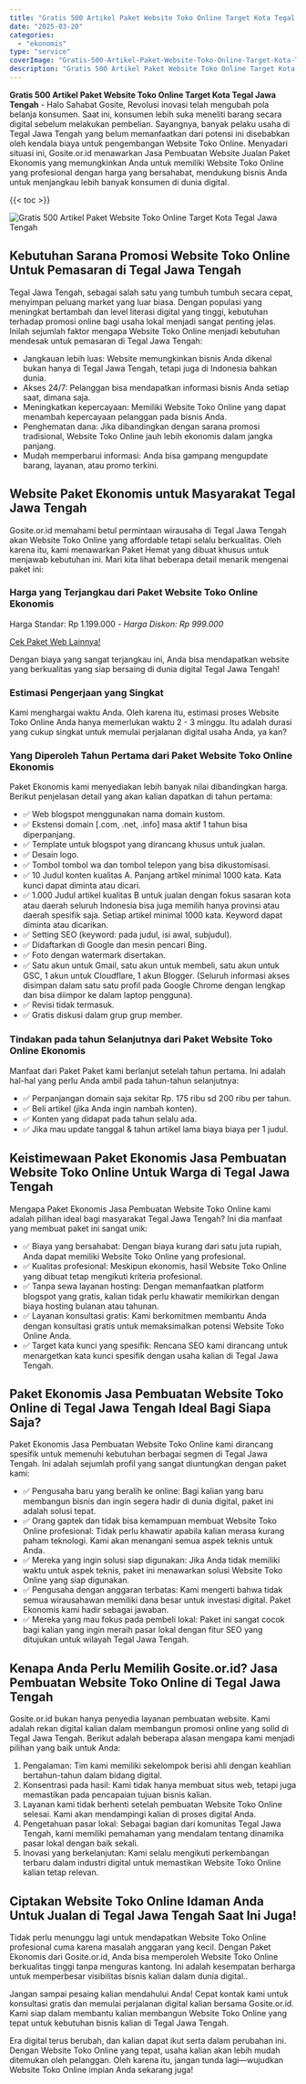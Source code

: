 ```yaml
---
title: "Gratis 500 Artikel Paket Website Toko Online Target Kota Tegal Jawa Tengah"
date: "2025-03-20"
categories: 
  - "ekonomis"
type: "service"
coverImage: "Gratis-500-Artikel-Paket-Website-Toko-Online-Target-Kota-Tegal-Jawa-Tengah.png"
description: "Gratis 500 Artikel Paket Website Toko Online Target Kota Tegal Jawa Tengah. Era digital terus berubah, dan kalian dapat ikut serta dalam perubahan ini. Denga..."
---
```


**Gratis 500 Artikel Paket Website Toko Online Target Kota Tegal Jawa Tengah** - Halo Sahabat Gosite, Revolusi inovasi telah mengubah pola belanja konsumen. Saat ini, konsumen lebih suka meneliti barang secara digital sebelum melakukan pembelian. Sayangnya, banyak pelaku usaha di Tegal Jawa Tengah yang belum memanfaatkan dari potensi ini disebabkan oleh kendala biaya untuk pengembangan Website Toko Online. Menyadari situasi ini, Gosite.or.id menawarkan Jasa Pembuatan Website Jualan Paket Ekonomis yang memungkinkan Anda untuk memiliki Website Toko Online yang profesional dengan harga yang bersahabat, mendukung bisnis Anda untuk menjangkau lebih banyak konsumen di dunia digital.

{{< toc >}}

![Gratis 500 Artikel Paket Website Toko Online Target Kota Tegal Jawa Tengah](/images/ekonomis/Gratis-500-Artikel-Paket-Website-Toko-Online-Target-Kota-Tegal-Jawa-Tengah.png)

## Kebutuhan Sarana Promosi Website Toko Online Untuk Pemasaran di Tegal Jawa Tengah

Tegal Jawa Tengah, sebagai salah satu yang tumbuh tumbuh secara cepat, menyimpan peluang market yang luar biasa. Dengan populasi yang meningkat bertambah dan level literasi digital yang tinggi, kebutuhan terhadap promosi online bagi usaha lokal menjadi sangat penting jelas. Inilah sejumlah faktor mengapa Website Toko Online menjadi kebutuhan mendesak untuk pemasaran di Tegal Jawa Tengah:

- Jangkauan lebih luas: Website memungkinkan bisnis Anda dikenal bukan hanya di Tegal Jawa Tengah, tetapi juga di Indonesia bahkan dunia.
- Akses 24/7: Pelanggan bisa mendapatkan informasi bisnis Anda setiap saat, dimana saja.
- Meningkatkan kepercayaan: Memiliki Website Toko Online yang dapat menambah kepercayaan pelanggan pada bisnis Anda.
- Penghematan dana: Jika dibandingkan dengan sarana promosi tradisional, Website Toko Online jauh lebih ekonomis dalam jangka panjang.
- Mudah memperbarui informasi: Anda bisa gampang mengupdate barang, layanan, atau promo terkini.

## Website Paket Ekonomis untuk Masyarakat Tegal Jawa Tengah

Gosite.or.id memahami betul permintaan wirausaha di Tegal Jawa Tengah akan Website Toko Online yang affordable tetapi selalu berkualitas. Oleh karena itu, kami menawarkan Paket Hemat yang dibuat khusus untuk menjawab kebutuhan ini. Mari kita lihat beberapa detail menarik mengenai paket ini:

### Harga yang Terjangkau dari Paket Website Toko Online Ekonomis

<a class="cta-button">Harga Standar: Rp 1.199.000 - <em>Harga Diskon: Rp 999.000</em></a>

<a href="/jasa-web/" class="cta-button">Cek Paket Web Lainnya!</a>

Dengan biaya yang sangat terjangkau ini, Anda bisa mendapatkan website yang berkualitas yang siap bersaing di dunia digital Tegal Jawa Tengah!

### Estimasi Pengerjaan yang Singkat

Kami menghargai waktu Anda. Oleh karena itu, estimasi proses Website Toko Online Anda hanya memerlukan waktu 2 - 3 minggu. Itu adalah durasi yang cukup singkat untuk memulai perjalanan digital usaha Anda, ya kan?

### Yang Diperoleh Tahun Pertama dari Paket Website Toko Online Ekonomis

Paket Ekonomis kami menyediakan lebih banyak nilai dibandingkan harga. Berikut penjelasan detail yang akan kalian dapatkan di tahun pertama:

- ✅ Web blogspot menggunakan nama domain kustom.
- ✅ Ekstensi domain \[.com, .net, .info\] masa aktif 1 tahun bisa diperpanjang.
- ✅ Template untuk blogspot yang dirancang khusus untuk jualan.
- ✅ Desain logo.
- ✅ Tombol tombol wa dan tombol telepon yang bisa dikustomisasi.
- ✅ 10 Judul konten kualitas A. Panjang artikel minimal 1000 kata. Kata kunci dapat diminta atau dicari.
- ✅ 1.000 Judul artikel kualitas B untuk jualan dengan fokus sasaran kota atau daerah seluruh Indonesia bisa juga memilih hanya provinsi atau daerah spesifik saja. Setiap artikel minimal 1000 kata. Keyword dapat diminta atau dicarikan.
- ✅ Setting SEO (keyword: pada judul, isi awal, subjudul).
- ✅ Didaftarkan di Google dan mesin pencari Bing.
- ✅ Foto dengan watermark disertakan.
- ✅ Satu akun untuk Gmail, satu akun untuk membeli, satu akun untuk GSC, 1 akun untuk Cloudflare, 1 akun Blogger. (Seluruh informasi akses disimpan dalam satu satu profil pada Google Chrome dengan lengkap dan bisa diimpor ke dalam laptop pengguna).
- ✅ Revisi tidak termasuk.
- ✅ Gratis diskusi dalam grup grup member.

### Tindakan pada tahun Selanjutnya dari Paket Website Toko Online Ekonomis

Manfaat dari Paket Paket kami berlanjut setelah tahun pertama. Ini adalah hal-hal yang perlu Anda ambil pada tahun-tahun selanjutnya:

- ✅ Perpanjangan domain saja sekitar Rp. 175 ribu sd 200 ribu per tahun.
- ✅ Beli artikel (jika Anda ingin nambah konten).
- ✅ Konten yang didapat pada tahun selalu ada.
- ✅ Jika mau update tanggal & tahun artikel lama biaya biaya per 1 judul.

## Keistimewaan Paket Ekonomis Jasa Pembuatan Website Toko Online Untuk Warga di Tegal Jawa Tengah

Mengapa Paket Ekonomis Jasa Pembuatan Website Toko Online kami adalah pilihan ideal bagi masyarakat Tegal Jawa Tengah? Ini dia manfaat yang membuat paket ini sangat unik:

- ✅ Biaya yang bersahabat: Dengan biaya kurang dari satu juta rupiah, Anda dapat memiliki Website Toko Online yang profesional.
- ✅ Kualitas profesional: Meskipun ekonomis, hasil Website Toko Online yang dibuat tetap mengikuti kriteria profesional.
- ✅ Tanpa sewa layanan hosting: Dengan memanfaatkan platform blogspot yang gratis, kalian tidak perlu khawatir memikirkan dengan biaya hosting bulanan atau tahunan.
- ✅ Layanan konsultasi gratis: Kami berkomitmen membantu Anda dengan konsultasi gratis untuk memaksimalkan potensi Website Toko Online Anda.
- ✅ Target kata kunci yang spesifik: Rencana SEO kami dirancang untuk menargetkan kata kunci spesifik dengan usaha kalian di Tegal Jawa Tengah.

## Paket Ekonomis Jasa Pembuatan Website Toko Online di Tegal Jawa Tengah Ideal Bagi Siapa Saja?

Paket Ekonomis Jasa Pembuatan Website Toko Online kami dirancang spesifik untuk memenuhi kebutuhan berbagai segmen di Tegal Jawa Tengah. Ini adalah sejumlah profil yang sangat diuntungkan dengan paket kami:

- ✅ Pengusaha baru yang beralih ke online: Bagi kalian yang baru membangun bisnis dan ingin segera hadir di dunia digital, paket ini adalah solusi tepat.
- ✅ Orang gaptek dan tidak bisa kemampuan membuat Website Toko Online profesional: Tidak perlu khawatir apabila kalian merasa kurang paham teknologi. Kami akan menangani semua aspek teknis untuk Anda.
- ✅ Mereka yang ingin solusi siap digunakan: Jika Anda tidak memiliki waktu untuk aspek teknis, paket ini menawarkan solusi Website Toko Online yang siap digunakan.
- ✅ Pengusaha dengan anggaran terbatas: Kami mengerti bahwa tidak semua wirausahawan memiliki dana besar untuk investasi digital. Paket Ekonomis kami hadir sebagai jawaban.
- ✅ Mereka yang mau fokus pada pembeli lokal: Paket ini sangat cocok bagi kalian yang ingin meraih pasar lokal dengan fitur SEO yang ditujukan untuk wilayah Tegal Jawa Tengah.

## Kenapa Anda Perlu Memilih Gosite.or.id? Jasa Pembuatan Website Toko Online di Tegal Jawa Tengah

Gosite.or.id bukan hanya penyedia layanan pembuatan website. Kami adalah rekan digital kalian dalam membangun promosi online yang solid di Tegal Jawa Tengah. Berikut adalah beberapa alasan mengapa kami menjadi pilihan yang baik untuk Anda:

1. Pengalaman: Tim kami memiliki sekelompok berisi ahli dengan keahlian bertahun-tahun dalam bidang digital.
2. Konsentrasi pada hasil: Kami tidak hanya membuat situs web, tetapi juga memastikan pada pencapaian tujuan bisnis kalian.
3. Layanan kami tidak berhenti setelah pembuatan Website Toko Online selesai. Kami akan mendampingi kalian di proses digital Anda.
4. Pengetahuan pasar lokal: Sebagai bagian dari komunitas Tegal Jawa Tengah, kami memiliki pemahaman yang mendalam tentang dinamika pasar lokal dengan baik sekali.
5. Inovasi yang berkelanjutan: Kami selalu mengikuti perkembangan terbaru dalam industri digital untuk memastikan Website Toko Online kalian tetap relevan.

## Ciptakan Website Toko Online Idaman Anda Untuk Jualan di Tegal Jawa Tengah Saat Ini Juga!

Tidak perlu menunggu lagi untuk mendapatkan Website Toko Online profesional cuma karena masalah anggaran yang kecil. Dengan Paket Ekonomis dari Gosite.or.id, Anda bisa memperoleh Website Toko Online berkualitas tinggi tanpa menguras kantong. Ini adalah kesempatan berharga untuk memperbesar visibilitas bisnis kalian dalam dunia digital..

Jangan sampai pesaing kalian mendahului Anda! Cepat kontak kami untuk konsultasi gratis dan memulai perjalanan digital kalian bersama Gosite.or.id. Kami siap dalam membantu kalian membangun Website Toko Online yang tepat untuk kebutuhan bisnis kalian di Tegal Jawa Tengah.

Era digital terus berubah, dan kalian dapat ikut serta dalam perubahan ini. Dengan Website Toko Online yang tepat, usaha kalian akan lebih mudah ditemukan oleh pelanggan. Oleh karena itu, jangan tunda lagi—wujudkan Website Toko Online impian Anda sekarang juga!